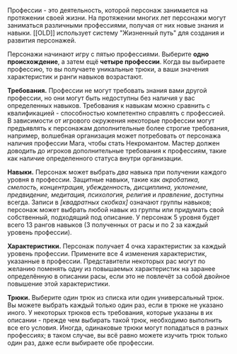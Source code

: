 Профессии - это деятельность, которой персонаж занимается на протяжении своей жизни. На протяжении многих лет персонажи могут заниматься различными профессиями, получая от них новые знания и навыки. [[OLD]] использует систему "Жизненный путь" для создания и развития персонажей.

Персонажи начинают игру с пятью профессиями. Выберите **одно происхождение**, а затем ещё **четыре профессии**. Когда вы выбираете профессию, то вы  получаете уникальные трюки, а ваши значения характеристик и ранги навыков возрастают.

**Требования.** Профессии не могут требовать знания вами другой профессии, но они могут быть недоступны без наличия у вас определенных навыков. Требования к навыкам можно сравнить с квалификацией - способностью компетентно справлять с профессией. В зависимости от игрового окружения некоторые профессии могут предъявлять к персонажам дополнительные более строгие требования, например, волшебная организация может потребовать от персонажа наличия профессии Мага, чтобы стать Некромантом. Мастер должен доводить до игроков дополнительные требования к профессиям, такие как наличие определенного статуса внутри организации.

**Навыки.** Персонаж может выбрать *два* навыка при получении каждого уровня в профессии. Защитные навыки, такие как *акробатика, смелость, концентрация, убежденность, дисциплина, уклонение, предвидение, медитация, психология, религия* и *правление*, доступны всегда. Записи в *\[квадратных скобках\]* означают группы навыков; персонаж может выбрать любой навык из группы или придумать свой собственный, подходящий под описание. У персонаж 5 уровня будет всего 13 рангов навыков (3 полученных от расы и по 2 за каждый уровень профессии).

**Характеристики.** Персонаж получает 4 очка характеристик за каждый уровень профессии. Примените все 4 изменения характеристик, указанные в профессии. Представители некоторых рас могут по желанию поменять одну из повышаемых характеристик на заранее определённую в описании расы, если это не повлечёт за собой двойное повышение этой характеристики.

**Трюки.** Выберите один трюк из списка или один универсальный трюк. Вы можете выбрать каждый только один раз, если в трюке не указано иного. У некоторых трюков есть требования, которые указаны в их описании - прежде чем выбирать такой трюк, необходимо выполнить все его условия. Иногда, одинаковые трюки могут попадаться в разных профессиях; в таком случае, вы всё равно можете изучить трюк только один раз, даже если выбираете обе профессии.